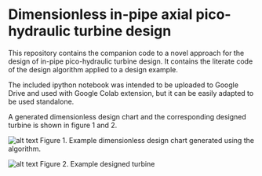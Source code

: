 # Dimensionless in-pipe axial pico-hydraulic turbine design
This repository contains the companion code to a novel approach for the design of in-pipe pico-hydraulic turbine design. It contains the literate code of the design algorithm applied to a design example.

The included ipython notebook was intended to be uploaded to Google Drive and used with Google Colab extension, but it can be easily adapted to be used standalone.

A generated dimensionless design chart and the corresponding designed turbine is shown in figure 1 and 2.

![alt text][exDDC]
Figure 1. Example dimensionless design chart generated using the algorithm.

![alt text][exT]
Figure 2. Example designed turbine

[exDDC]:https://github.com/dinlink/inPipeAxialTurbineDesign/tree/master/img/exDDC.png
[exT]:https://github.com/dinlink/inPipeAxialTurbineDesign/tree/master/img/exT.png
